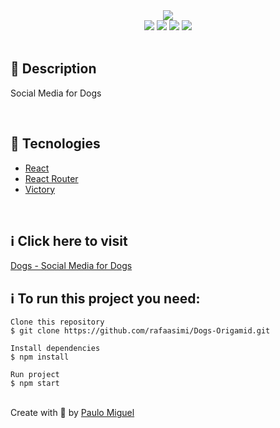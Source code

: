 <div align='center'>
<img src='./logo_readme.png'>

<div>
    <img src="https://img.shields.io/github/repo-size/rafaasimi/Dogs-Origamid">
    <img src="https://img.shields.io/github/last-commit/rafaasimi/Dogs-Origamid">
    <img src="https://img.shields.io/github/languages/count/rafaasimi/Dogs-Origamid">
    <img src="https://img.shields.io/github/languages/top/rafaasimi/Dogs-Origamid">
</div>

</div>

</br>

<h2>🔖 Description</h2>

<p>Social Media for Dogs </p>

</br>

<h2>🚀 Tecnologies</h2>
<ul>
    <li><a href="https://create-react-app.dev/" target="_blank">React</a></li>
    <li><a href="https://reactrouter.com/" target="_blank">React Router</a></li>
    <li><a href="https://github.com/FormidableLabs/victory" target="_blank">Victory</a></li>
</ul>

<br>

<h2>ℹ️ Click here to visit</h2>
<a href="https://dogs-paulomigueljs.vercel.app/" target="_blank">Dogs - Social Media for Dogs</a>

<br>

<h2>ℹ️ To run this project you need:</h2>

    Clone this repository
    $ git clone https://github.com/rafaasimi/Dogs-Origamid.git

    Install dependencies
    $ npm install

    Run project
    $ npm start


<br>
Create with 💙 by <a href="https://github.com/paulomiguelJS/dogs" target="_blank">Paulo Miguel</a></p>
